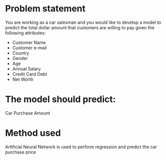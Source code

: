 # Problem statement
You are working as a car salesman and you would like to develop a model to predict the total dollar amount that customers are willing to pay given the following attributes:

* Customer Name 
* Customer e-mail 
* Country 
* Gender
* Age
* Annual Salary
* Credit Card Debt
* Net Worth 

# The model should predict:

Car Purchase Amount
  
# Method used

Artificial Neural Network is used to perform regression and
predict the car purchase price
